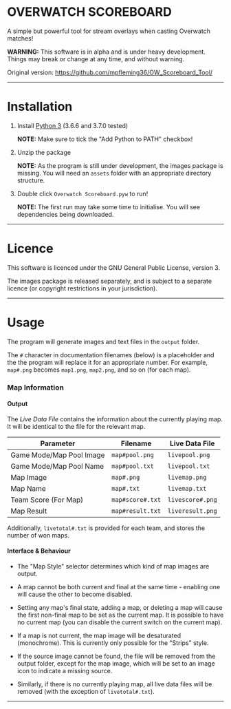 # OVERWATCH SCOREBOARD

A simple but powerful tool for stream overlays when casting Overwatch matches!

**WARNING:** This software is in alpha and is under heavy development. Things
may break or change at any time, and without warning.

Original version: <https://github.com/mpfleming36/OW_Scoreboard_Tool/>

---

# Installation

1.  Install [Python 3](https://python.org/downloads/) (3.6.6 and 3.7.0 tested)

    **NOTE:** Make sure to tick the "Add Python to PATH" checkbox!

2.  Unzip the package

    **NOTE:** As the program is still under development, the images package is
    missing. You will need an `assets` folder with an appropriate directory
    structure.

3.  Double click `Overwatch Scoreboard.pyw` to run!

    **NOTE:** The first run may take some time to initialise.
    You will see dependencies being downloaded.

---

# Licence

This software is licenced under the GNU General Public License, version 3.

The images package is released separately, and is subject to a separate licence
(or copyright restrictions in your jurisdiction).

---

# Usage

The program will generate images and text files in the `output` folder.

The `#` character in documentation filenames (below) is a placeholder and the
the program will replace it for an appropriate number. For example, `map#.png`
becomes `map1.png`, `map2.png`, and so on (for each map).


### Map Information

#### Output

The *Live Data File* contains the information about the currently playing map.
It will be identical to the file for the relevant map.

| Parameter | Filename | Live Data File |
| --------- | -------- | -------------- |
| Game Mode/Map Pool Image | `map#pool.png` | `livepool.png` |
| Game Mode/Map Pool Name | `map#pool.txt` | `livepool.txt` |
| Map Image | `map#.png` | `livemap.png` |
| Map Name  | `map#.txt` | `livemap.txt` |
| Team Score (For Map) | `map#score#.txt` | `livescore#.png` |
| Map Result | `map#result.txt` | `liveresult.png` |

Additionally, `livetotal#.txt` is provided for each team, and stores the number
of won maps.

#### Interface & Behaviour

-   The "Map Style" selector determines which kind of map images are output.

-   A map cannot be both current and final at the same time - enabling one will
cause the other to become disabled.

-   Setting any map's final state, adding a map, or deleting a map will cause
the first non-final map to be set as the current map. It is possible to have no
current map (you can disable the current switch on the current map).

-   If a map is not current, the map image will be desaturated (monochrome).
This is currently only possible for the "Strips" style.

-   If the source image cannot be found, the file will be removed from the
output folder, except for the map image, which will be set to an image icon to
indicate a missing source.

-   Similarly, if there is no currently playing map, all live data files will
be removed (with the exception of `livetotal#.txt`).

---
